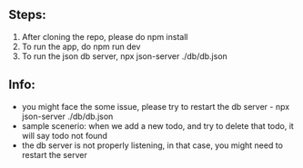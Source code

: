 ## Steps:

1. After cloning the repo, please do npm install
2. To run the app, do npm run dev
3. To run the json db server, npx json-server ./db/db.json

## Info:

- you might face the some issue, please try to restart the db server - npx json-server ./db/db.json
- sample scenerio: when we add a new todo, and try to delete that todo, it will say todo not found
- the db server is not properly listening, in that case, you might need to restart the server